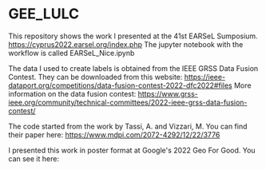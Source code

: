 # GEE_LULC

This repository shows the work I presented at the 41st EARSeL Sumposium.
https://cyprus2022.earsel.org/index.php
The jupyter notebook with the workflow is called EARSeL_Nice.ipynb

The data I used to create labels is obtained from the IEEE GRSS Data Fusion Contest. They can be downloaded from this website: https://ieee-dataport.org/competitions/data-fusion-contest-2022-dfc2022#files
More information on the data fusion contest: https://www.grss-ieee.org/community/technical-committees/2022-ieee-grss-data-fusion-contest/

The code started from the work by Tassi, A. and Vizzari, M. You can find their paper here: https://www.mdpi.com/2072-4292/12/22/3776

I presented this work in poster format at Google's 2022 Geo For Good. You can see it here: 
